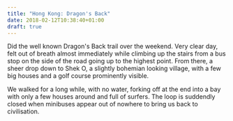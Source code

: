 ```yaml
---
title: "Hong Kong: Dragon's Back"
date: 2018-02-12T10:38:40+01:00
draft: true
---
```


Did the well known Dragon's Back trail over the weekend. Very clear day, felt out of breath almost immediately while climbing up the stairs from a bus stop on the side of the road going up to the highest point. From there, a sheer drop down to Shek O, a slightly bohemian looking village, with a few big houses and a golf course prominently visible.

We walked for a long while, with no water, forking off at the end into a bay with only a few houses around and full of surfers. The loop is suddendly closed when minibuses appear out of nowhere to bring us back to civilisation.
